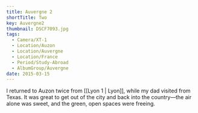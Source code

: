 ```yaml
---
title: Auvergne 2
shortTitle: Two
key: Auvergne2
thumbnail: DSCF7093.jpg
tags:
  - Camera/XT-1
  - Location/Auzon
  - Location/Auvergne
  - Location/France
  - Period/Study-Abroad
  - AlbumGroup/Auvergne
date: 2015-03-15
---
```

I returned to Auzon twice from [[Lyon 1 | Lyon]], while my dad visited from Texas. It was great to get out of the city and back into the country—the air alone was sweet, and the green, open spaces were freeing.
